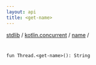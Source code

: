 ```yaml
---
layout: api
title: <get-name>
---
```

[stdlib](../../index.html) / [kotlin.concurrent](../index.html) / [name](index.html) / [<get-name>](_get-name_.html)

# <get-name>

```
fun Thread.<get-name>(): String
```
